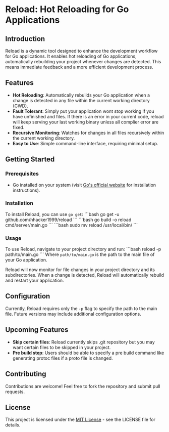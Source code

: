 # Reload: Hot Reloading for Go Applications

## Introduction
Reload is a dynamic tool designed to enhance the development workflow for Go applications. It enables hot reloading of Go applications, automatically rebuilding your project whenever changes are detected. This means immediate feedback and a more efficient development process.

## Features
- **Hot Reloading**: Automatically rebuilds your Go application when a change is detected in any file within the current working directory (CWD).
- **Fault Tolerant**: Simply put your application wont stop working if you have unfinished and files. If there is an error in your current code, reload will keep serving your last working binary unless all complier error are fixed.
- **Recursive Monitoring**: Watches for changes in all files recursively within the current working directory.
- **Easy to Use**: Simple command-line interface, requiring minimal setup.

## Getting Started

### Prerequisites
- Go installed on your system (visit [Go's official website](https://golang.org/dl/) for installation instructions).

### Installation
To install Reload, you can use `go get`:
\```bash
go get -u github.com/hhacker1999/reload
\```
\```bash
go build -o reload cmd/server/main.go
\```
\```bash
sudo mv reload /usr/local/bin/ 
\```

### Usage
To use Reload, navigate to your project directory and run:
\```bash
reload -p path/to/main.go
\```
Where `path/to/main.go` is the path to the main file of your Go application.

Reload will now monitor for file changes in your project directory and its subdirectories. When a change is detected, Reload will automatically rebuild and restart your application.

## Configuration
Currently, Reload requires only the `-p` flag to specify the path to the main file. Future versions may include additional configuration options.


## Upcoming Features
- **Skip certain files**: Reload currently skips .git repository but you may want certain files to be skipped in your project.
- **Pre build step**: Users should be able to specify a pre build command like generating protoc files if a proto file is changed.

## Contributing
Contributions are welcome! Feel free to fork the repository and submit pull requests.

## License
This project is licensed under the [MIT License](LICENSE) - see the LICENSE file for details.
